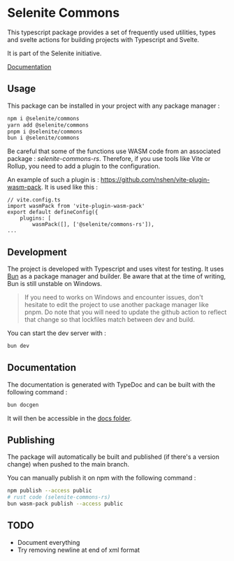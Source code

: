 # Selenite Commons

This typescript package provides a set of frequently used utilities, types and svelte actions for building projects
with Typescript and Svelte.

It is part of the Selenite initiative.

[Documentation](https://shaitanlyss.github.io/selenite-commons/modules.html)

## Usage

This package can be installed in your project with any package manager :

```bash
npm i @selenite/commons
yarn add @selenite/commons
pnpm i @selenite/commons
bun i @selenite/commons
```

Be careful that some of the functions use WASM code from an associated package : _selenite-commons-rs_.
Therefore, if you use tools like Vite or Rollup, you need to add a plugin to the configuration.

An example of such a plugin is : https://github.com/nshen/vite-plugin-wasm-pack. It is used like this :

```
// vite.config.ts
import wasmPack from 'vite-plugin-wasm-pack'
export default defineConfig({
	plugins: [
		wasmPack([], ['@selenite/commons-rs']),
...
```

## Development

The project is developed with Typescript and uses vitest for testing. It uses [Bun](https://bun.sh/docs/installation) as a package manager and builder. Be aware that at the time of writing, Bun is still unstable on Windows.

> If you need to works on Windows and encounter issues, don't hesitate to edit the project to use another package manager like pnpm. Do note that you will need to update the github action to reflect that change so that lockfiles match between dev and build.

You can start the dev server with :

```bash
bun dev
```

## Documentation

The documentation is generated with TypeDoc and can be built with the following command :

```bash
bun docgen
```

It will then be accessible in the [docs folder](./docs).

## Publishing

The package will automatically be built and published (if there's a version change) when pushed to the main branch.

You can manually publish it on npm with the following command :

```bash
npm publish --access public
# rust code (selenite-commons-rs)
bun wasm-pack publish --access public
```

## TODO
- Document everything
- Try removing newline at end of xml format